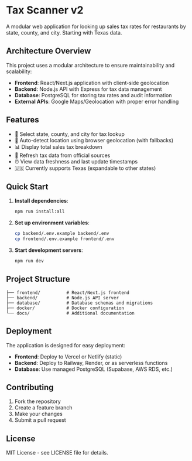 # Tax Scanner v2

A modular web application for looking up sales tax rates for restaurants by state, county, and city. Starting with Texas data.

## Architecture Overview

This project uses a modular architecture to ensure maintainability and scalability:

- **Frontend**: React/Next.js application with client-side geolocation
- **Backend**: Node.js API with Express for tax data management
- **Database**: PostgreSQL for storing tax rates and audit information
- **External APIs**: Google Maps/Geolocation with proper error handling

## Features

- 🏢 Select state, county, and city for tax lookup
- 📍 Auto-detect location using browser geolocation (with fallbacks)
- 📊 Display total sales tax breakdown
- 🔄 Refresh tax data from official sources
- ⏰ View data freshness and last update timestamps
- 🇺🇸 Currently supports Texas (expandable to other states)

## Quick Start

1. **Install dependencies**:
   ```bash
   npm run install:all
   ```

2. **Set up environment variables**:
   ```bash
   cp backend/.env.example backend/.env
   cp frontend/.env.example frontend/.env
   ```

3. **Start development servers**:
   ```bash
   npm run dev
   ```

## Project Structure

```
├── frontend/          # React/Next.js frontend
├── backend/           # Node.js API server
├── database/          # Database schemas and migrations
├── docker/            # Docker configuration
└── docs/              # Additional documentation
```

## Deployment

The application is designed for easy deployment:

- **Frontend**: Deploy to Vercel or Netlify (static)
- **Backend**: Deploy to Railway, Render, or as serverless functions
- **Database**: Use managed PostgreSQL (Supabase, AWS RDS, etc.)

## Contributing

1. Fork the repository
2. Create a feature branch
3. Make your changes
4. Submit a pull request

## License

MIT License - see LICENSE file for details. 